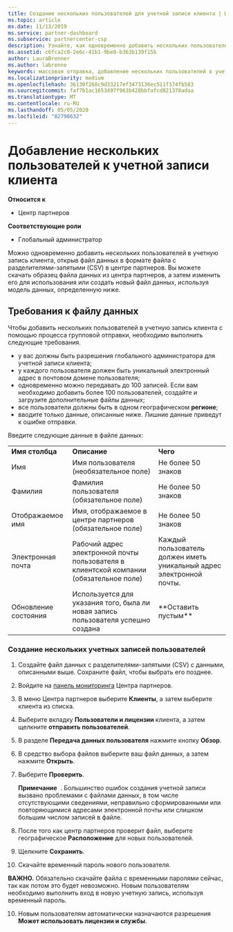 ```yaml
---
title: Создание нескольких пользователей для учетной записи клиента | Центр партнеров
ms.topic: article
ms.date: 11/13/2019
ms.service: partner-dashboard
ms.subservice: partnercenter-csp
description: Узнайте, как одновременно добавить нескольких пользователей в учетную запись клиента, передав файл данных в формате файла с разделителями-запятыми (CSV) в центр партнеров.
ms.assetid: c6fca2c0-2e6c-41b1-9be8-b363b139f15b
author: LauraBrenner
ms.author: labrenne
keywords: массовая отправка, добавление нескольких пользователей в учетную запись клиента, добавление пользователей клиента, массовая отправка пользователей клиента, учетная запись клиента, пользователи клиента, пользователи
ms.localizationpriority: medium
ms.openlocfilehash: 36130f268c9d33217ef3473136ec511f374fb583
ms.sourcegitcommit: faf7b1ac1653497f963b428bbfafcd821378adaa
ms.translationtype: MT
ms.contentlocale: ru-RU
ms.lasthandoff: 05/05/2020
ms.locfileid: "82798632"
---
```

# <a name="add-multiple-users-to-a-customer-account"></a>Добавление нескольких пользователей к учетной записи клиента

**Относится к**

- Центр партнеров

**Соответствующие роли**

- Глобальный администратор

Можно одновременно добавить нескольких пользователей в учетную запись клиента, открыв файл данных в формате файла с разделителями-запятыми (CSV) в центре партнеров. Вы можете скачать образец файла данных из центра партнеров, а затем изменить его для использования или создать новый файл данных, используя модель данных, определенную ниже.

## <a name="data-file-requirements"></a><a href="" id="creatingtheimportcsvfile"></a>Требования к файлу данных

Чтобы добавить нескольких пользователей в учетную запись клиента с помощью процесса групповой отправки, необходимо выполнить следующие требования.

- у вас должны быть разрешения глобального администратора для учетной записи клиента;
- у каждого пользователя должен быть уникальный электронный адрес в почтовом домене пользователя;
- одновременно можно передавать до 100 записей. Если вам необходимо добавить более 100 пользователей, создайте и загрузите дополнительные файлы данных;
- все пользователи должны быть в одном географическом **регионе**;
- вводите только данные, описанные ниже. Лишние данные приведут к ошибке отправки.

Введите следующие данные в файле данных:

|                 |                                                                              |                                            |
|-----------------|------------------------------------------------------------------------------|--------------------------------------------|
| **Имя столбца** | **Описание**                                                              | **Чего**                             |
| Имя      | Имя пользователя (необязательное поле)                                           | Не более 50 знаков                         |
| Фамилия       | Фамилия пользователя (обязательное поле)                                            | Не более 50 знаков                         |
| Отображаемое имя    | Имя, отображаемое в центре партнеров (обязательное поле)                            | Не более 50 знаков                         |
| Электронная почта           | Рабочий адрес электронной почты пользователя в клиентской компании (обязательное поле)           | Каждый пользователь должен иметь уникальный адрес электронной почты. |
| Обновление состояния   | Используется для указания того, была ли новая запись пользователя успешно создана | \*\*Оставить пустым\*\*                        |

### <a name="to-create-multiple-user-accounts"></a><a href="" id="createmultipleuseraccounts"></a>Создание нескольких учетных записей пользователей

<a href="" id="creatingtheaccounts"></a>

1. Создайте файл данных с разделителями-запятыми (CSV) с данными, описанными выше. Сохраните файл, чтобы выбрать его позднее.

2. Войдите на [панель мониторинга](https://partner.microsoft.com/dashboard) Центра партнеров.

3. В меню Центра партнеров выберите **Клиенты**, а затем выберите клиента из списка.

4. Выберите вкладку **Пользователи и лицензии** клиента, а затем щелкните **отправить пользователей**.

5. В разделе **Передача данных пользователя** нажмите кнопку **Обзор**.

6. В средство выбора файлов выберите ваш файл данных, а затем нажмите **Открыть**.

7. Выберите **Проверить**.

    **Примечание**  . Большинство ошибок создания учетной записи вызвано проблемами с файлами данных, в том числе отсутствующими сведениями, неправильно сформированными или повторяющимися адресами электронной почты или слишком большим числом записей в файле.

8. После того как центр партнеров проверит файл, выберите географическое **Расположение** для новых пользователей.
9. Щелкните **Сохранить**.
10. Скачайте временный пароль нового пользователя.

**ВАЖНО.** Обязательно скачайте файла с временными паролями сейчас, так как потом это будет невозможно. Новым пользователям необходимо выполнить вход в новую учетную запись, используя временный пароль.

10. Новым пользователям автоматически назначаются разрешения **Может использовать лицензии и службы**. 

 

 



